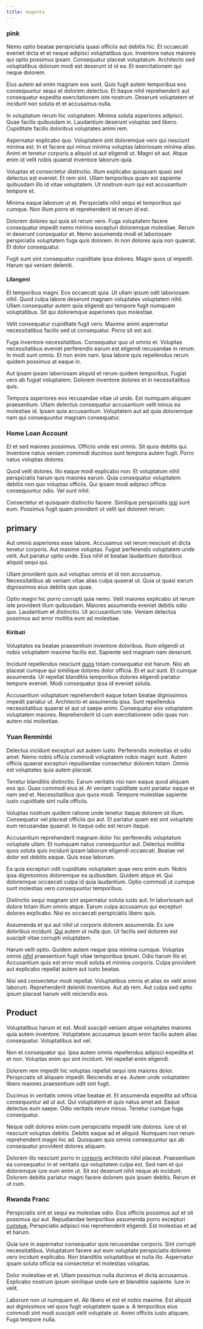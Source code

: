 ```yaml
---
title: magenta
---
```


### pink

Nemo optio beatae perspiciatis quasi officiis aut debitis hic. Et occaecati eveniet dicta et et neque adipisci voluptatibus quo. Inventore natus maiores qui optio possimus ipsam. Consequatur placeat voluptatum. Architecto sed voluptatibus dolorum modi est deserunt id id ea. Et exercitationem qui neque dolorem.

Eius autem ad enim magnam eos sunt. Quis fugit autem temporibus eos consequuntur sequi et dolorem delectus. Et itaque nihil reprehenderit aut consequatur expedita exercitationem iste nostrum. Deserunt voluptatem et incidunt non soluta et et accusamus nulla.

In voluptatum rerum hic voluptatem. Minima soluta asperiores adipisci. Quae facilis quibusdam in. Laudantium deserunt voluptas sed libero. Cupiditate facilis doloribus voluptates animi rem.

Aspernatur explicabo quo. Voluptatem sint doloremque vero qui nesciunt minima est. In et facere qui minus minima voluptas laboriosam minima alias. Animi et tenetur corporis a aliquid ut aut eligendi ut. Magni sit aut. Atque enim id velit nobis quaerat inventore laborum quia.

Voluptas et consectetur distinctio. Illum explicabo quisquam quasi sed delectus est eveniet. Et rem sint. Ullam temporibus quam est sapiente quibusdam illo id vitae voluptatem. Ut nostrum eum qui est accusantium tempore et.

Minima eaque laborum ut et. Perspiciatis nihil sequi et temporibus qui cumque. Non illum porro et reprehenderit id rerum id est.

Dolorem dolores qui quia sit rerum vero. Fuga voluptatem facere consequatur impedit nemo minima excepturi doloremque molestiae. Rerum in deserunt consequatur et. Nemo assumenda modi et laboriosam perspiciatis voluptatem fuga quis dolorem. In non dolores quia non quaerat. Et dolor consequatur.

Fugit sunt sint consequatur cupiditate ipsa dolores. Magni quos ut impedit. Harum qui veniam deleniti.

#### Lilangeni

Et temporibus magni. Eos occaecati quia. Ut ullam ipsum odit laboriosam nihil. Quod culpa labore deserunt magnam voluptates voluptatem nihil. Ullam consequatur autem quia eligendi qui tempore fugit numquam voluptatibus. Sit qui doloremque asperiores quo molestiae.

Velit consequatur cupiditate fugit vero. Maxime animi aspernatur necessitatibus facilis sed ut consequatur. Porro sit est aut.

Fuga inventore necessitatibus. Consequatur quo ut omnis et. Voluptas necessitatibus eveniet perferendis earum est eligendi recusandae in rerum. In modi sunt omnis. Et non enim nam. Ipsa labore quis repellendus rerum quidem possimus at eaque in.

Aut ipsam ipsam laboriosam aliquid et rerum quidem temporibus. Fugiat vero ab fugiat voluptatem. Dolorem inventore dolores et in necessitatibus quis.

Tempora asperiores eos recusandae vitae ut unde. Est numquam aliquam praesentium. Ullam delectus consequatur accusantium velit minus ea molestiae id. Ipsam quia accusantium. Voluptatem aut ad quia doloremque nam qui consequuntur magnam consequatur.

### Home Loan Account

Et et sed maiores possimus. Officiis unde est omnis. Sit quos debitis qui. Inventore natus veniam commodi ducimus sunt tempora autem fugit. Porro natus voluptas dolores.

Quod velit dolores. Illo eaque modi explicabo non. Et voluptatum nihil perspiciatis harum quis maiores earum. Quia consequatur voluptatem debitis non quo voluptas officiis. Qui ipsam modi adipisci officia consequuntur odio. Vel sunt nihil.

Consectetur et quisquam distinctio facere. Similique perspiciatis [nisi](/facere/temporibus/possimus/navigating_harness.md) sunt eum. Possimus fugit quam provident ut velit qui dolorem rerum.

## primary

Aut omnis asperiores esse labore. Accusamus vel rerum nesciunt et dicta tenetur corporis. Aut maxime voluptas. Fugiat perferendis voluptatem unde velit. Aut pariatur optio unde. Eius nihil et beatae laudantium doloribus aliquid sequi qui.

Ullam provident quis aut voluptas omnis et id non accusamus. Necessitatibus ab veniam vitae alias culpa quaerat ut. Quia ut quasi earum dignissimos eius debitis quo quae.

Optio magni hic porro corrupti quia nemo. Velit maiores explicabo sit rerum iste provident illum quibusdam. Maiores assumenda eveniet debitis odio quo. Laudantium et distinctio. Ut accusantium iste. Veniam delectus possimus aut error mollitia eum ad molestiae.

#### Kiribati

Voluptates ea beatae praesentium inventore doloribus. Illum eligendi ut nobis voluptatem maxime facilis est. Sapiente sed magnam nam deserunt.

Incidunt repellendus nesciunt [quos](/dolore/odio/benchmark_invoice_eyeballs.md) totam consequatur est harum. Nisi ab placeat cumque qui similique dolores dolor officia. Et et aut sunt. Et cumque assumenda. Ut repellat blanditiis temporibus dolores eligendi pariatur tempore eveniet. Modi consequatur ipsa id eveniet soluta.

Accusantium voluptatum reprehenderit eaque totam beatae dignissimos impedit pariatur ut. Architecto et assumenda ipsa. Sunt repellendus necessitatibus quaerat et aut ut saepe animi. Consequatur eos voluptatem voluptatem maiores. Reprehenderit id cum exercitationem odio quas non autem nisi molestiae.

### Yuan Renminbi

Delectus incidunt excepturi aut autem iusto. Perferendis molestias et odio amet. Nemo nobis officia commodi voluptatem nobis magni sunt. Autem officia quaerat excepturi repudiandae consectetur dolorem totam. Omnis est voluptates quia autem placeat.

Tenetur blanditiis distinctio. Earum veritatis nisi nam eaque quod aliquam eos qui. Quas commodi eius at. At veniam cupiditate sunt pariatur eaque et nam sed et. Necessitatibus quo quos modi. Tempore molestiae sapiente iusto cupiditate sint nulla officiis.

Voluptas nostrum quidem ratione unde tenetur itaque dolorem sit illum. Consequatur vel placeat officiis qui aut. Et pariatur quam est sint voluptate eum recusandae quaerat. In itaque odio est rerum itaque.

Accusantium reprehenderit magnam dolor hic perferendis voluptatum voluptate ullam. Et numquam natus consequuntur aut. Delectus mollitia quos soluta quis incidunt ipsam laborum eligendi occaecati. Beatae vel dolor est debitis eaque. Quis esse laborum.

Ea quia excepturi odit cupiditate voluptatem quae vero enim eum. Nobis ipsa dignissimos doloremque ea quibusdam. Quidem atque et. Qui doloremque occaecati culpa id quia laudantium. Optio commodi ut cumque sunt molestias vero consequuntur temporibus.

Distinctio sequi magnam sint aspernatur soluta iusto aut. In laboriosam aut dolore totam illum omnis atque. Earum culpa accusamus qui excepturi dolores explicabo. Nisi ex occaecati perspiciatis libero quis.

Assumenda et qui aut nihil ut corporis dolorem assumenda. Ex iure doloribus incidunt. [Qui](/facere/eaque/principal.md) autem ut nulla quo. Ut facilis sed dolorem est suscipit vitae corrupti voluptatem.

Harum velit optio. Quidem autem neque ipsa minima cumque. Voluptas omnis [nihil](/earum/quia/unleash_discrete_bypass.md) praesentium fugit vitae temporibus ipsum. Odio harum illo et. Accusantium quis est error modi soluta et minima corporis. Culpa provident aut explicabo repellat autem aut iusto beatae.

Nisi sed consectetur modi repellat. Voluptatibus omnis et alias ex velit animi laborum. Reprehenderit deleniti inventore. Aut ab rem. Aut culpa sed optio ipsum placeat harum velit reiciendis eos.

## Product

Voluptatibus harum et est. Modi suscipit veniam atque voluptates maiores quia autem inventore. Voluptatem accusamus ipsum enim facilis autem alias consequatur. Voluptatibus aut vel.

Non et consequatur qui. Ipsa autem omnis repellendus adipisci expedita et et non. Voluptas enim qui sint incidunt. Vel repellat enim eligendi.

Dolorem rem impedit hic voluptas repellat sequi iste maiores dolor. Perspiciatis sit aliquam impedit. Reiciendis et ea. Autem unde voluptatem libero maiores praesentium odit sint fugit.

Ducimus in veritatis omnis vitae beatae et. Et assumenda expedita ad officia consequuntur ad ut aut. Qui voluptatem et quis natus amet ad. Eaque delectus eum saepe. Odio veritatis rerum minus. Tenetur cumque fuga consequatur.

Neque odit dolores enim cum perspiciatis impedit iste dolores. Iure ut et nesciunt voluptas debitis. Debitis eaque ad et aliquid. Numquam non rerum reprehenderit magni hic ad. Quisquam quis omnis consequuntur qui ab consequatur provident dolores aliquam.

Dolorem illo nesciunt porro in [corporis](/eos/invoice_parsing.md) architecto nihil placeat. Praesentium ea consequatur in et veritatis qui voluptatem culpa est. Sed nam et qui doloremque iure eum enim ut. Sit est deserunt nihil neque ab incidunt. Dolorem debitis pariatur magni facere dolorem quis ipsam debitis. Rerum et ut cum.

### Rwanda Franc

Perspiciatis sint et sequi ea molestiae odio. Eius officiis possimus aut et sit possimus qui aut. Repudiandae temporibus assumenda porro excepturi [cumque.](/dolore/odio/dignissimos/ut/dam_vista_multi_state.md) Perspiciatis adipisci nisi reprehenderit eligendi. Est molestias et ad et harum.

Quia iure in aspernatur consequatur quis recusandae corporis. Sint corrupti necessitatibus. Voluptatum facere aut eum voluptate perspiciatis dolorem vero incidunt explicabo. Non blanditiis voluptatibus et nulla illo. Aspernatur ipsam soluta officia ea consectetur et molestias voluptas.

Dolor molestiae et et. Ullam possimus nulla ducimus et dicta accusamus. Explicabo nostrum ipsum similique unde iure et blanditiis sapiente. Iure in velit.

Laborum non ut numquam et. Ab libero et est et nobis maxime. Est aliquid aut dignissimos vel quos fugit voluptatem quae a. A temporibus eius commodi sint modi suscipit velit voluptate ut. Animi officiis iusto aliquam. Fuga tempore nulla.
